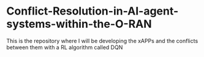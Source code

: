 # Conflict-Resolution-in-AI-agent-systems-within-the-O-RAN
This is the repository where I will be developing the xAPPs and the conflicts between them with a RL algorithm called DQN 
